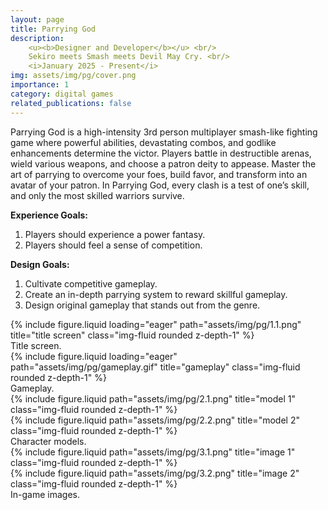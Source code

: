 ```yaml
---
layout: page
title: Parrying God
description: 
    <u><b>Designer and Developer</b></u> <br/> 
    Sekiro meets Smash meets Devil May Cry. <br/> 
    <i>January 2025 - Present</i>
img: assets/img/pg/cover.png
importance: 1
category: digital games
related_publications: false
---
```


Parrying God is a high-intensity 3rd person multiplayer smash-like fighting game where powerful abilities, devastating combos, and godlike enhancements determine the victor. Players battle in destructible arenas, wield various weapons, and choose a patron deity to appease. Master the art of parrying to overcome your foes, build favor, and transform into an avatar of your patron. In Parrying God, every clash is a test of one’s skill, and only the most skilled warriors survive.

<b>Experience Goals:</b>

1. Players should experience a power fantasy.
2. Players should feel a sense of competition.

<b>Design Goals:</b>

1. Cultivate competitive gameplay.
2. Create an in-depth parrying system to reward skillful gameplay.
3. Design original gameplay that stands out from the genre.

<div class="row">
    <div class="col-sm mt-3 mt-md-0">
        {% include figure.liquid loading="eager" path="assets/img/pg/1.1.png" title="title screen" class="img-fluid rounded z-depth-1" %}
    </div>
</div>
<div class="caption">
    Title screen.
</div>

<div class="row">
    <div class="col-sm mt-3 mt-md-0">
        {% include figure.liquid loading="eager" path="assets/img/pg/gameplay.gif" title="gameplay" class="img-fluid rounded z-depth-1" %}
    </div>
</div>
<div class="caption">
    Gameplay.
</div>

<div class="row">
    <div class="col-sm mt-3 mt-md-0">
        {% include figure.liquid path="assets/img/pg/2.1.png" title="model 1" class="img-fluid rounded z-depth-1" %}
    </div>
    <div class="col-sm mt-3 mt-md-0">
        {% include figure.liquid path="assets/img/pg/2.2.png" title="model 2" class="img-fluid rounded z-depth-1" %}
    </div>
</div>
<div class="caption">
    Character models.
</div>

<div class="row">
    <div class="col-sm mt-3 mt-md-0">
        {% include figure.liquid path="assets/img/pg/3.1.png" title="image 1" class="img-fluid rounded z-depth-1" %}
    </div>
    <div class="col-sm mt-3 mt-md-0">
        {% include figure.liquid path="assets/img/pg/3.2.png" title="image 2" class="img-fluid rounded z-depth-1" %}
    </div>
</div>
<div class="caption">
    In-game images.
</div>